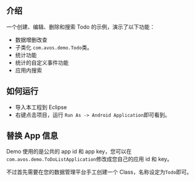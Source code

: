 ## 介绍

一个创建、编辑、删除和搜索 Todo 的示例，演示了以下功能：

* 数据增删改查
* 子类化 `com.avos.demo.Todo`类。
* 统计功能
* 统计的自定义事件功能
* 应用内搜索

## 如何运行

* 导入本工程到 Eclipse
* 右键点击项目，运行 `Run As -> Android Application`即可看到。

## 替换 App 信息

Demo 使用的是公共的 app id 和 app key，您可以在`com.avos.demo.ToDoListApplication`修改成您自己的应用 id 和 key。

不过首先需要在您的数据管理平台手工创建一个 Class，名称设定为`Todo`即可。

